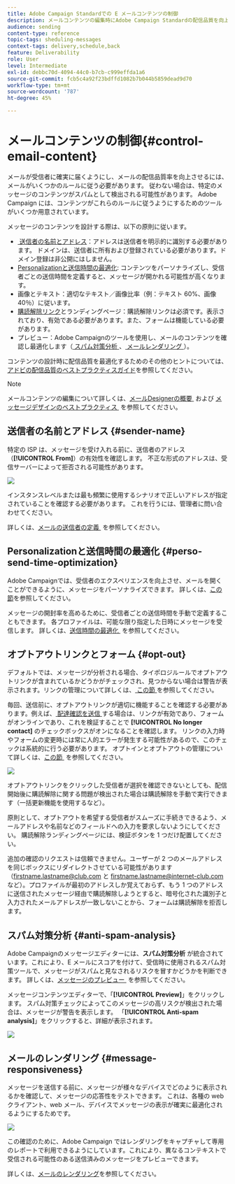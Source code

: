 ```yaml
---
title: Adobe Campaign Standardでの E メールコンテンツの制御
description: メールコンテンツの編集時にAdobe Campaign Standardの配信品質を向上させる方法を説明します。
audience: sending
content-type: reference
topic-tags: sheduling-messages
context-tags: delivery,schedule,back
feature: Deliverability
role: User
level: Intermediate
exl-id: debbc70d-4094-44c0-b7cb-c999effda1a6
source-git-commit: fcb5c4a92f23bdffd1082b7b044b5859dead9d70
workflow-type: tm+mt
source-wordcount: '787'
ht-degree: 45%

---
```


# メールコンテンツの制御{#control-email-content}

<!--TO KEEP because specific to Campaign-->

メールが受信者に確実に届くようにし、メールの配信品質率を向上させるには、メールがいくつかのルールに従う必要があります。 従わない場合は、特定のメッセージのコンテンツがスパムとして検出される可能性があります。 Adobe Campaign には、コンテンツがこれらのルールに従うようにするためのツールがいくつか用意されています。

メッセージのコンテンツを設計する際は、以下の原則に従います。

* [&#x200B; 送信者の名前とアドレス &#x200B;](#sender-name)：アドレスは送信者を明示的に識別する必要があります。 ドメインは、送信者に所有および登録されている必要があります。ドメイン登録は非公開にはしません。
  <!--**Subject**: Avoid excessive capitalization and punctuation, and words that are frequently used by spammers ("Win", "Free", etc.).-->
* [Personalizationと送信時間の最適化 &#x200B;](#perso-send-time-optimization): コンテンツをパーソナライズし、受信者ごとの送信時間を定義すると、メッセージが開かれる可能性が高くなります。
* 画像とテキスト：適切なテキスト／画像比率（例：テキスト 60%、画像 40％）に従います。
* [購読解除リンク](#opt-out)とランディングページ：購読解除リンクは必須です。表示されており、有効である必要があります。また、フォームは機能している必要があります。
* プレビュー：Adobe Campaignのツールを使用し、メールのコンテンツを確認し最適化します（[&#x200B; スパム対策分析 &#x200B;](#anti-spam-analysis)、[&#x200B; メールレンダリング &#x200B;](#message-responsiveness)）。

コンテンツの設計時に配信品質を最適化するためのその他のヒントについては、[アドビの配信品質のベストプラクティスガイド](https://experienceleague.adobe.com/docs/deliverability-learn/deliverability-best-practice-guide/content-best-practices-for-optimal-delivery.html?lang=ja)を参照してください。

>[!NOTE]
>
>メールコンテンツの編集について詳しくは、[&#x200B; メールDesignerの概要 &#x200B;](../../designing/using/designing-content-in-adobe-campaign.md) および [&#x200B; メッセージデザインのベストプラクティス &#x200B;](../../designing/using/designing-content-in-adobe-campaign.md#content-design-best-practices) を参照してください。

## 送信者の名前とアドレス {#sender-name}

特定の ISP は、メッセージを受け入れる前に、送信者のアドレス（**[!UICONTROL From]**）の有効性を確認します。 不正な形式のアドレスは、受信サーバーによって拒否される可能性があります。

![](assets/delivery_content_edition16.png)

インスタンスレベルまたは最も頻繁に使用するシナリオで正しいアドレスが指定されていることを確認する必要があります。 これを行うには、管理者に問い合わせてください。

詳しくは、[&#x200B; メールの送信者の定義 &#x200B;](../../designing/using/subject-line.md#email-sender) を参照してください。

## Personalizationと送信時間の最適化 {#perso-send-time-optimization}

Adobe Campaignでは、受信者のエクスペリエンスを向上させ、メールを開くことができるように、メッセージをパーソナライズできます。 詳しくは、[この節](../../designing/using/personalization.md)を参照してください。

メッセージの開封率を高めるために、受信者ごとの送信時間を手動で定義することもできます。 各プロファイルは、可能な限り指定した日時にメッセージを受信します。 詳しくは、[&#x200B; 送信時間の最適化 &#x200B;](../../sending/using/optimizing-the-sending-time.md) を参照してください。

## オプトアウトリンクとフォーム {#opt-out}

デフォルトでは、メッセージが分析される場合、タイポロジルールでオプトアウトリンクが含まれているかどうかがチェックされ、見つからない場合は警告が表示されます。リンクの管理について詳しくは、[&#x200B; この節 &#x200B;](../../designing/using/links.md) を参照してください。

毎回、送信前に、オプトアウトリンクが適切に機能することを確認する必要があります。例えば、[&#x200B; 配達確認を送信 &#x200B;](../../sending/using/sending-proofs.md) する場合は、リンクが有効であり、フォームがオンラインであり、これを検証することで **[!UICONTROL No longer contact]** のチェックボックスがオンになることを確認します。 リンクの入力時やフォームの変更時には常に人的エラーが発生する可能性があるので、このチェックは系統的に行う必要があります。 オプトインとオプトアウトの管理について詳しくは、[&#x200B; この節 &#x200B;](../../audiences/using/managing-opt-in-and-opt-out-in-campaign.md) を参照してください。

![](assets/optin_landingpage_3.png)

オプトアウトリンクをクリックした受信者が選択を確認できないとしても、配信開始後に購読解除に関する問題が検出された場合は購読解除を手動で実行できます（一括更新機能を使用するなど）。

原則として、オプトアウトを希望する受信者がスムーズに手続きできるよう、メールアドレスや名前などのフィールドへの入力を要求しないようにしてください。 購読解除ランディングページには、検証ボタンを 1 つだけ配置してください。

追加の確認のリクエストは信頼できません。ユーザーが 2 つのメールアドレスを同じボックスにリダイレクトさせている可能性があります（firstname.lastname@club.com と firstname.lastname@internet-club.com など）。プロファイルが最初のアドレスしか覚えておらず、もう 1 つのアドレスに送信されたメッセージ経由で購読解除しようとすると、暗号化された識別子と入力されたメールアドレスが一致しないことから、フォームは購読解除を拒否します。

## スパム対策分析 {#anti-spam-analysis}

Adobe Campaignのメッセージエディターには、**スパム対策分析** が統合されています。これにより、E メールにスコアを付けて、受信時に使用されるスパム対策ツールで、メッセージがスパムと見なされるリスクを冒すかどうかを判断できます。 詳しくは、[&#x200B; メッセージのプレビュー &#x200B;](../../sending/using/previewing-messages.md) を参照してください。

メッセージコンテンツエディターで、「**[!UICONTROL Preview]**」をクリックします。 スパム対策チェックによってこのメッセージの高リスクが検出された場合は、メッセージが警告を表示します。 「**[!UICONTROL Anti-spam analysis]**」をクリックすると、詳細が表示されます。

![](assets/sending_anti-spam_analysis.png)

## メールのレンダリング {#message-responsiveness}

メッセージを送信する前に、メッセージが様々なデバイスでどのように表示されるかを確認して、メッセージの応答性をテストできます。 これは、各種の web クライアント、web メール、デバイスでメッセージの表示が確実に最適化されるようにするためです。

![](assets/inbox_rendering_report_3.png)

この確認のために、Adobe Campaign ではレンダリングをキャプチャして専用のレポートで利用できるようにしています。これにより、異なるコンテキストで受信される可能性のある送信済みのメッセージをプレビューできます。

詳しくは、[メールのレンダリング](../../sending/using/email-rendering.md)を参照してください。
